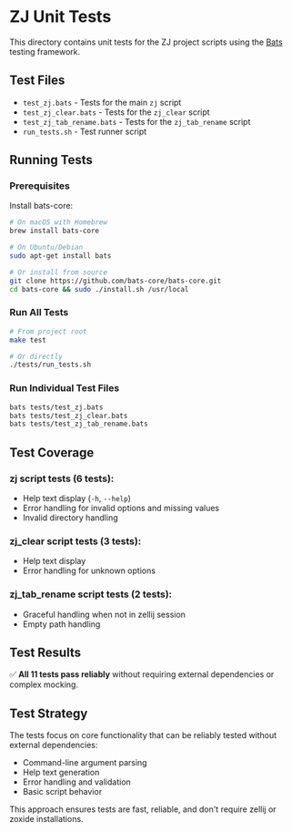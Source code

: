 # ZJ Unit Tests

This directory contains unit tests for the ZJ project scripts using the [Bats](https://github.com/bats-core/bats-core) testing framework.

## Test Files

- `test_zj.bats` - Tests for the main `zj` script
- `test_zj_clear.bats` - Tests for the `zj_clear` script
- `test_zj_tab_rename.bats` - Tests for the `zj_tab_rename` script
- `run_tests.sh` - Test runner script

## Running Tests

### Prerequisites

Install bats-core:

```bash
# On macOS with Homebrew
brew install bats-core

# On Ubuntu/Debian
sudo apt-get install bats

# Or install from source
git clone https://github.com/bats-core/bats-core.git
cd bats-core && sudo ./install.sh /usr/local
```

### Run All Tests

```bash
# From project root
make test

# Or directly
./tests/run_tests.sh
```

### Run Individual Test Files

```bash
bats tests/test_zj.bats
bats tests/test_zj_clear.bats
bats tests/test_zj_tab_rename.bats
```

## Test Coverage

### zj script tests (6 tests):
- Help text display (`-h`, `--help`)
- Error handling for invalid options and missing values
- Invalid directory handling

### zj_clear script tests (3 tests):
- Help text display
- Error handling for unknown options

### zj_tab_rename script tests (2 tests):
- Graceful handling when not in zellij session
- Empty path handling

## Test Results

✅ **All 11 tests pass reliably** without requiring external dependencies or complex mocking.

## Test Strategy

The tests focus on core functionality that can be reliably tested without external dependencies:
- Command-line argument parsing
- Help text generation
- Error handling and validation
- Basic script behavior

This approach ensures tests are fast, reliable, and don't require zellij or zoxide installations.
